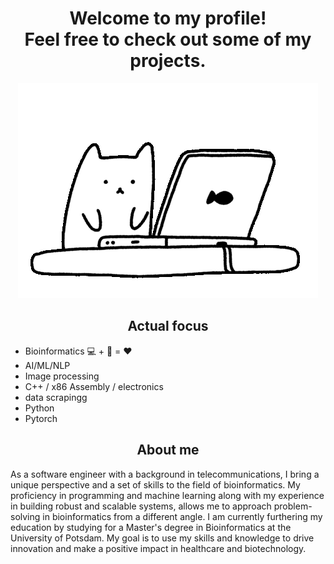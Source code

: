 <h1 align="center">Welcome to my profile!<br>Feel free to check out some of my projects.</h1>

<p align="center">
  <img src="./cat1.gif">
</p>

<h2 align="center">Actual focus</h2>

<ul>
  <li>Bioinformatics 💻 + 🧬 = ❤️</li>
  <li>AI/ML/NLP</li>
  <li>Image processing</li>
  <li>C++ / x86 Assembly / electronics</li>
  <li>data scrapingg</li>
  <li>Python</li>
  <li>Pytorch</li>
</ul>

<h2 align="center">About me</h2>

<p>As a software engineer with a background in telecommunications, I bring a unique perspective and a set of skills to the field of bioinformatics. My proficiency in programming and machine learning along with my experience in building robust and scalable systems, allows me to approach problem-solving in bioinformatics from a different angle. I am currently furthering my education by studying for a Master's degree in Bioinformatics at the University of Potsdam. My goal is to use my skills and knowledge to drive innovation and make a positive impact in healthcare and biotechnology.</p>
